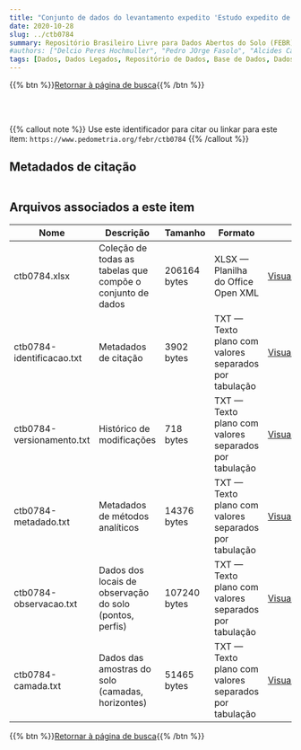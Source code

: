 ```yaml
---
title: "Conjunto de dados do levantamento expedito 'Estudo expedito de solos do estado do Rio Grande do Sul e parte de Santa Catarina, para fins de classificação, correlação e legenda preliminar'"
date: 2020-10-28
slug: ../ctb0784
summary: Repositório Brasileiro Livre para Dados Abertos do Solo (FEBR) | A febre dos dados de solo no Brasil
#authors: ["Delcio Peres Hochmuller", "Pedro JOrge Fasolo", "Alcides Cardoso", "Américo Pereira de Carvalho", "Marcelo Nunes de Camargo", "Moacyr de Jesus Rauen", "Paulo Klinger Tito Jacomine", "Reinaldo Oscar Potter", "Maria Amélia de Moraes Duriez", "Merie Elizabeth C.C. de Magalhães Melo", "Wilson Sant Anna de Araújo", "Luiz Eduardo Ferreira Fontes", "Loiva Lizia Antonello", "Therezinha da Costa Lima", "Evanda Maria Rodrigues", "Ari Adécio Cavedon", "Carlos Alberto dos Santos", "Dirceu Rioji Yamazaki", "Isaias Oenning", "Jaime Antonio de Almeida", "João Carlos Ker", "José Augusto Laus Neto", "José Marcos Moser", "José Silba Rosatti e Paulo Roberto Soraes Correa."]
tags: [Dados, Dados Legados, Repositório de Dados, Base de Dados, Dados Abertos]
---
```


<style>
div.alert > div {
    font-size: 0.8rem;
}
</style>

{{% btn %}}<a href="/febr/buscar/">Retornar à página de busca</a>{{% /btn %}}

<br>
<br>

{{% callout note %}}
Use este identificador para citar ou linkar para este item: `https://www.pedometria.org/febr/ctb0784`
{{% /callout %}}

## Metadados de citação

<table>
<!-- Fonte: https://gist.github.com/jfreels/6814721 -->
<script src="https://d3js.org/d3.v3.min.js" charset="utf-8"></script>
<script type='text/javascript' src='/febr/buscar/script.js'></script>
<script type='text/javascript'>
  d3.tsv('ctb0784-identificacao.txt',function (data) {
    var columns = ['campo', 'valor']
    tabulate(data, columns)
  })
</script>
</table>

## Arquivos associados a este item

<table style="width:100%">
  <thead>
    <tr>
      <th>Nome</th>
      <th>Descrição</th>
      <th>Tamanho</th>
      <th>Formato</th>
      <th></th>
    </tr>
  </thead>
  <tbody>
    <tr>
      <td>ctb0784.xlsx</td>
      <td>Coleção de todas as tabelas que compõe o conjunto de dados</td>
      <td>206164 bytes</td>
      <td>XLSX — Planilha do Office Open XML</td>
      <td><a href="https://cloud.utfpr.edu.br/index.php/s/Df6dhfzYJ1DDeso/download?path=%2Fctb0784&files=ctb0784.xlsx" class="btn btn-primary btn-block" role="button">Visualizar/Abrir</a></td>
    </tr>
    <tr>
      <td>ctb0784-identificacao.txt</td>
      <td>Metadados de citação</td>
      <td>3902 bytes</td>
      <td>TXT — Texto plano com valores separados por tabulação</td>
      <td><a href="https://cloud.utfpr.edu.br/index.php/s/Df6dhfzYJ1DDeso/download?path=%2Fctb0784&files=ctb0784-identificacao.txt" class="btn btn-primary btn-block" role="button">Visualizar/Abrir</a></td>
    </tr>
    <tr>
      <td>ctb0784-versionamento.txt</td>
      <td>Histórico de modificações</td>
      <td>718 bytes</td>
      <td>TXT — Texto plano com valores separados por tabulação</td>
      <td><a href="https://cloud.utfpr.edu.br/index.php/s/Df6dhfzYJ1DDeso/download?path=%2Fctb0784&files=ctb0784-versionamento.txt" class="btn btn-primary btn-block" role="button">Visualizar/Abrir</a></td>
    </tr>
    <tr>
      <td>ctb0784-metadado.txt</td>
      <td>Metadados de métodos analíticos</td>
      <td>14376 bytes</td>
      <td>TXT — Texto plano com valores separados por tabulação</td>
      <td><a href="https://cloud.utfpr.edu.br/index.php/s/Df6dhfzYJ1DDeso/download?path=%2Fctb0784&files=ctb0784-metadado.txt" class="btn btn-primary btn-block" role="button">Visualizar/Abrir</a></td>
    </tr>
    <tr>
      <td>ctb0784-observacao.txt</td>
      <td>Dados dos locais de observação do solo (pontos, perfis)</td>
      <td>107240 bytes</td>
      <td>TXT — Texto plano com valores separados por tabulação</td>
      <td><a href="https://cloud.utfpr.edu.br/index.php/s/Df6dhfzYJ1DDeso/download?path=%2Fctb0784&files=ctb0784-observacao.txt" class="btn btn-primary btn-block" role="button">Visualizar/Abrir</a></td>
    </tr>
    <tr>
      <td>ctb0784-camada.txt</td>
      <td>Dados das amostras do solo (camadas, horizontes)</td>
      <td>51465 bytes</td>
      <td>TXT — Texto plano com valores separados por tabulação</td>
      <td><a href="https://cloud.utfpr.edu.br/index.php/s/Df6dhfzYJ1DDeso/download?path=%2Fctb0784&files=ctb0784-camada.txt" class="btn btn-primary btn-block" role="button">Visualizar/Abrir</a></td>
    </tr>
  </tbody>
</table>

{{% btn %}}<a href="/febr/buscar/">Retornar à página de busca</a>{{% /btn %}}
